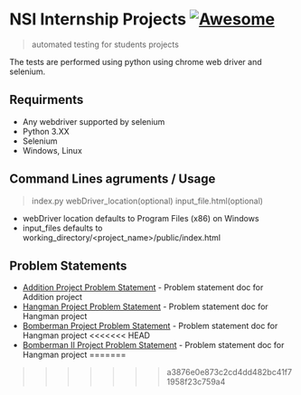 # NSI Internship Projects [![Awesome](https://cdn.rawgit.com/sindresorhus/awesome/d7305f38d29fed78fa85652e3a63e154dd8e8829/media/badge.svg)](https://github.com/sindresorhus/awesome#readme)
> automated testing for students projects

The tests are performed using python using chrome web driver and selenium.

## Requirments

- Any webdriver supported by selenium
- Python 3.XX
- Selenium
- Windows, Linux

## Command Lines agruments / Usage
> index.py webDriver_location(optional) input_file.html(optional)

- webDriver location defaults to Program Files (x86) on Windows
- input_files defaults to working_directory/<project_name>/public/index.html

## Problem Statements

- [Addition Project Problem Statement](https://docs.google.com/document/d/1j5tUsVPudRigG8OrzYdnrCJW04VQZCxhdbM_I2KXjpc/edit?usp=sharing) - Problem statement doc for Addition project
- [Hangman Project Problem Statement](https://docs.google.com/document/d/1j5tUsVPudRigG8OrzYdnrCJW04VQZCxhdbM_I2KXjpc/edit?usp=sharinge) - Problem statement doc for Hangman project
- [Bomberman Project Problem Statement](https://docs.google.com/document/d/1ecxVRXwUltQNfifvyeSy7Dh_M_VIbKHdoafZGr6oYt0/edit?usp=sharing) - Problem statement doc for Hangman project
<<<<<<< HEAD
- [Bomberman II Project Problem Statement](https://docs.google.com/document/d/1Twwg9QuZUG8MvQGkDPSd3ykwUDOHZKNwPH1atTOLbC4/edit?usp=sharing) - Problem statement doc for Hangman project
=======
>>>>>>> a3876e0e873c2cd4dd482bc41f71958f23c759a4
